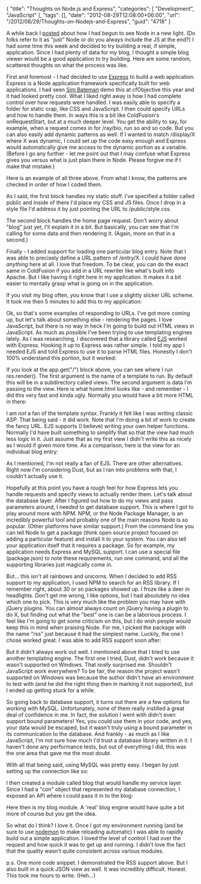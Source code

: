 {
	"title": "Thoughts on Node.js and Express",
	"categories": [
		"Development",
		"JavaScript"
	],
	"tags": [],
	"date": "2012-08-29T12:08:00+06:00",
	"url": "/2012/08/29/Thoughts-on-Nodejs-and-Express",
	"guid": "4718"
}

A while back I <a href="http://www.raymondcamden.com/index.cfm/2012/5/30/Seeing-the-light-at-the-end-of-the-Node">posted</a> about how I had begun to see Node in a new light. (Do folks refer to it as "just" Node or do you always include the JS at the end?) I had some time this week and decided to try building a real, if simple, application. Since I had plenty of data for my blog, I thought a simple blog viewer would be a good application to try building. Here are some random, scattered thoughts on what the process was like.
<!--more-->
First and foremost - I had decided to use <a href="http://expressjs.com/">Express</a> to build a web application. Express is a Node application framework specifically built for web applications. I had seen <a href="http://www.simb.net/category/technology/">Sim Bateman</a> demo this at cfObjective this year and it had looked pretty cool. What I liked right away is how I had complete control over how requests were handled. I was easily able to specify a folder for static crap, like CSS and JavaScript. I then could specify URLs and how to handle them. In ways this is a bit like ColdFusion's onRequestStart, but at a much deeper level. You get the ability to say, for example, when a request comes in for /ray/bio, run so and so code. But you can also easily add dynamic patterns as well. If I wanted to match /display/X where X was dynamic, I could set up the code easy enough and Express would automatically give me access to the dynamic portion as a variable. (Before I go any further - let me point out that I may confuse what Express gives you versus what is just plain there in Node. Please forgive me if I make that mistake.) 

Here is an example of all three above. From what I know, the patterns are checked in order of how I coded them. 

<script src="https://gist.github.com/3514408.js?file=gistfile1.js"></script>

As I said, the first block handles my static stuff. I've specified a folder called public and inside of there I'd place my CSS and JS files. Once I drop in a style file I'd address it by just pointing the URL to /public/style.css. 

The second block handles the home page request. Don't worry about "blog" just yet, I'll explain it in a bit. But basically, you can see that I'm calling for some data and then rendering it. (Again, more on that in a second.)

Finally - I added support for loading one particular blog entry. Note that I was able to precisely define a URL pattern of /entry/X. I could have done <i>anything</i> here at all. I love that freedom. To be clear, you can do the exact same in ColdFusion if you add in a URL rewriter like what's built into Apache. But I like having it right here in my application. It makes it a bit easier to mentally grasp what is going on in the application.  

If you visit my blog often, you know that I use a slightly slicker URL scheme. It took me then 5 minutes to add this to my application:

<script src="https://gist.github.com/3514509.js?file=gistfile1.js"></script>

Ok, so that's some examples of responding to URLs. I've got more coming up, but let's talk about something else - rendering the pages. I love JavaScript, but there is no way in heck I'm going to build out HTML views in JavaScript. As much as possible I've been trying to use templating engines lately. As I was researching, I discovered that a library called <a href="http://embeddedjs.com/">EJS</a> worked with Express. Hooking it up to Express was rather simple. I told my app I needed EJS and told Express to use it to parse HTML files. Honestly I don't 100% understand this portion, but it worked:

<script src="https://gist.github.com/3514561.js?file=gistfile1.js"></script>

If you look at the app.get("/") block above, you can see where I run res.render(). The first argument is the name of a template to run. By default this will be in a subdirectory called views. The second argument is data I'm passing to the view. Here is what home.html looks like - and remember - I did this very fast and kinda ugly. Normally you would have a bit more HTML in there:

<script src="https://gist.github.com/3514583.js?file=gistfile1.html"></script>

I am <i>not</i> a fan of the template syntax. Frankly it felt like I was writing classic ASP. That being said - it did work. Note that I'm doing a bit of work to create the fancy URL. EJS supports (I believe) writing your own helper functions. Normally I'd have built something to simplify that so that the view had much less logic in it. Just assume that as my first view I didn't write this as nicely as I would if given more time. As a comparison, here is the view for an individual blog entry:

<script src="https://gist.github.com/3514621.js?file=gistfile1.html"></script>

As I mentioned, I'm not really a fan of EJS. There are other alternatives. Right now I'm considering Dust, but as I ran into problems with that, I couldn't actually use it. 

Hopefully at this point you have a rough feel for how Express lets you handle requests and specify views to actually render them. Let's talk about the database layer. After I figured out how to do my views and pass parameters around, I needed to get database support. This is where I got to play around more with NPM. NPM, or the Node Package Manager, is an incredibly powerful tool and probably one of the main reasons Node is so popular. (Other platforms have similar support.) From the command line you can tell Node to get a package (think open source project focused on adding a particular feature) and install it to your system. You can also tell your application itself that it requires a package. So for example, my application needs Express and MySQL support. I can use a special file (package.json) to note these requirements, run one command, and all the supporting libraries just magically come in.

But... this isn't all rainbows and unicorns. When I decided to add RSS support to my application, I used NPM to search for an RSS library. If I remember right, about 30 or so packages showed up. I froze like a deer in headlights. Don't get me wrong, I like options, but I had absolutely no idea which one to pick. This is very much like the problem you may have with jQuery plugins. You can almost always count on jQuery having a plugin to do X, but finding out what the "best" one is can be a laborious process. I feel like I'm going to get some criticism on this, but I do wish people would keep this in mind when praising Node. For me, I picked the package with the name "rss" just because it had the simplest name. Luckily, the one I chose worked great. I was able to add RSS support soon after:

<script src="https://gist.github.com/3514834.js?file=gistfile1.js"></script>

But it didn't always work out well. I mentioned above that I tried to use another templating engine. The first one I tried, Dust, didn't work because it wasn't supported on Windows. That <i>really</i> surprised me. Shouldn't JavaScript work everywhere? To be fair, the reason the project wasn't supported on Windows was because the author didn't have an environment to test with (and he did the right thing then in marking it not supported), but I ended up getting stuck for a while.

So going back to database support, it turns out there are a few options for working with MySQL. Unfortunately, none of them really instilled a great deal of confidence in me. In fact, the solution I went with didn't even support bound parameters! Yes, you could use them in your code, and yes, your data would be escaped, but it wasn't truly using a bound parameter in its communication to the database. And frankly - as much as I like JavaScript, I'm not sure how much I'd trust a database library written in it. I haven't done any performance tests, but out of everything I did, this was the one area that gave me the most doubt. 

With all that being said, using MySQL was pretty easy. I began by just setting up the connection like so:

<script src="https://gist.github.com/3514788.js?file=gistfile1.js"></script>

I then created a module called blog that would handle my service layer. Since I had a "con" object that represented my database connection, I exposed an API where I could pass it in to the blog:

<script src="https://gist.github.com/3514798.js?file=gistfile1.js"></script>

Here then is my blog module. A 'real' blog engine would have quite a bit more of course but you get the idea.

<script src="https://gist.github.com/3514806.js?file=gistfile1.js"></script>

So what do I think? I love it. Once I got my environment running (and be sure to use <a href="https://github.com/remy/nodemon">nodemon</a> to make reloading automatic) I was able to rapidly build out a simple application. I loved the level of control I had over the request and how quick it was to get up and running. I didn't love the fact that the quality wasn't quite consistent across various modules. 

p.s. One more code snippet. I demonstrated the RSS support above. But I also built in a quick JSON view as well. It was incredibly difficult. Honest. This took me hours to write. (Heh...)

<script src="https://gist.github.com/3514933.js?file=gistfile1.js"></script>